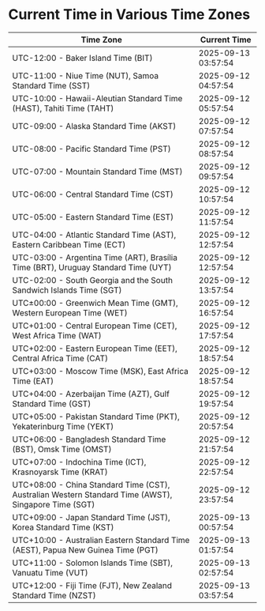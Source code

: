 # Current Time in Various Time Zones

| Time Zone | Current Time |
|-----------|--------------|
| UTC-12:00 - Baker Island Time (BIT) | 2025-09-13 03:57:54 |
| UTC-11:00 - Niue Time (NUT), Samoa Standard Time (SST) | 2025-09-12 04:57:54 |
| UTC-10:00 - Hawaii-Aleutian Standard Time (HAST), Tahiti Time (TAHT) | 2025-09-12 05:57:54 |
| UTC-09:00 - Alaska Standard Time (AKST) | 2025-09-12 07:57:54 |
| UTC-08:00 - Pacific Standard Time (PST) | 2025-09-12 08:57:54 |
| UTC-07:00 - Mountain Standard Time (MST) | 2025-09-12 09:57:54 |
| UTC-06:00 - Central Standard Time (CST) | 2025-09-12 10:57:54 |
| UTC-05:00 - Eastern Standard Time (EST) | 2025-09-12 11:57:54 |
| UTC-04:00 - Atlantic Standard Time (AST), Eastern Caribbean Time (ECT) | 2025-09-12 12:57:54 |
| UTC-03:00 - Argentina Time (ART), Brasília Time (BRT), Uruguay Standard Time (UYT) | 2025-09-12 12:57:54 |
| UTC-02:00 - South Georgia and the South Sandwich Islands Time (SGT) | 2025-09-12 13:57:54 |
| UTC±00:00 - Greenwich Mean Time (GMT), Western European Time (WET) | 2025-09-12 16:57:54 |
| UTC+01:00 - Central European Time (CET), West Africa Time (WAT) | 2025-09-12 17:57:54 |
| UTC+02:00 - Eastern European Time (EET), Central Africa Time (CAT) | 2025-09-12 18:57:54 |
| UTC+03:00 - Moscow Time (MSK), East Africa Time (EAT) | 2025-09-12 18:57:54 |
| UTC+04:00 - Azerbaijan Time (AZT), Gulf Standard Time (GST) | 2025-09-12 19:57:54 |
| UTC+05:00 - Pakistan Standard Time (PKT), Yekaterinburg Time (YEKT) | 2025-09-12 20:57:54 |
| UTC+06:00 - Bangladesh Standard Time (BST), Omsk Time (OMST) | 2025-09-12 21:57:54 |
| UTC+07:00 - Indochina Time (ICT), Krasnoyarsk Time (KRAT) | 2025-09-12 22:57:54 |
| UTC+08:00 - China Standard Time (CST), Australian Western Standard Time (AWST), Singapore Time (SGT) | 2025-09-12 23:57:54 |
| UTC+09:00 - Japan Standard Time (JST), Korea Standard Time (KST) | 2025-09-13 00:57:54 |
| UTC+10:00 - Australian Eastern Standard Time (AEST), Papua New Guinea Time (PGT) | 2025-09-13 01:57:54 |
| UTC+11:00 - Solomon Islands Time (SBT), Vanuatu Time (VUT) | 2025-09-13 02:57:54 |
| UTC+12:00 - Fiji Time (FJT), New Zealand Standard Time (NZST) | 2025-09-13 03:57:54 |
